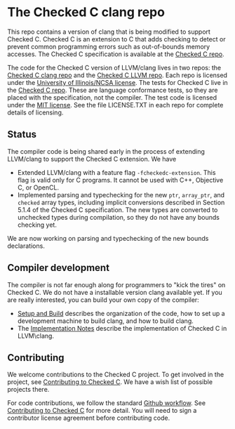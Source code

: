 # The Checked C clang repo

This repo contains a version of clang that is being modified to support Checked C.  Checked C is
an extension to C that adds checking to detect or prevent common programming  errors such as
out-of-bounds memory accesses.  The Checked C specification is available  at the 
[Checked C repo](https://github.com/Microsoft/checkedc).


The code for the Checked C version of LLVM/clang lives in two repos: the 
[Checked C clang repo](https://github.com/Microsoft/checked-clang)
and the [Checked C LLVM repo](https://github.com/Microsoft/checkedc-llvm).  Each repo is licensed 
under the [University of Illinois/NCSA license](https://opensource.org/licenses/NCSA).
The tests for Checked C live in the [Checked C repo](https://github.com/Microsoft/checkedc).  These are
language conformance tests, so they are placed with the specification, not the compiler.
The test code is licensed under the [MIT license](https://opensource.org/licenses/MIT).
See the file LICENSE.TXT in each repo for complete details of licensing.  

## Status

The compiler code is being shared early in the process of extending LLVM/clang to support the Checked C
extension.  We have

- Extended LLVM/clang with a feature flag `-fcheckedc-extension`.  This flag is valid only for C programs.
  It cannot be used with C++, Objective C, or OpenCL.
- Implemented parsing and typechecking for the new `ptr`, `array_ptr`, and `checked` array types, 
  including implicit conversions described in Section 5.1.4 of the Checked C specification.  The new
  types are converted to unchecked types during compilation, so they do not have any bounds checking
  yet.

We are now working on parsing and typechecking of the new bounds declarations.

## Compiler development

The compiler is not far enough along for programmers to "kick the tires" on Checked C.   We do not have a
installable version clang available yet.  If you are really interested, you can build your own copy of the compiler:

- [Setup and Build](docs/checkedc/Setup-and-Build.md) describes the organization of the code,
how to set up a development machine to build clang, and how to build clang.
- The [Implementation Notes](docs/checkedc/Implementation-Notes.md) describe the implementation of Checked C
   in LLVM\clang.

## Contributing

We welcome contributions to the Checked C project.  To get involved in the project, see
[Contributing to Checked C](https://github.com/Microsoft/checkedc/blob/master/CONTRIBUTING.md).   We have
a wish list of possible projects there.   

For code contributions, we follow the standard
[Github workflow](https://guides.github.com/introduction/flow/).  See 
[Contributing to Checked C](https://github.com/Microsoft/checkedc/blob/master/CONTRIBUTING.md) for more detail.
You will need to sign a contributor license agreement before contributing code.
